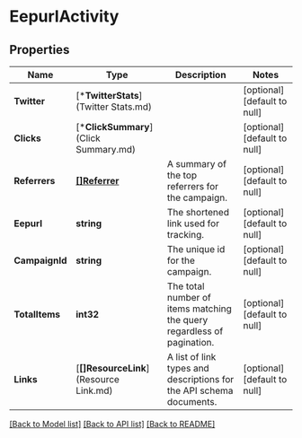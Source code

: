 # EepurlActivity

## Properties
Name | Type | Description | Notes
------------ | ------------- | ------------- | -------------
**Twitter** | [***TwitterStats**](Twitter Stats.md) |  | [optional] [default to null]
**Clicks** | [***ClickSummary**](Click Summary.md) |  | [optional] [default to null]
**Referrers** | [**[]Referrer**](Referrer.md) | A summary of the top referrers for the campaign. | [optional] [default to null]
**Eepurl** | **string** | The shortened link used for tracking. | [optional] [default to null]
**CampaignId** | **string** | The unique id for the campaign. | [optional] [default to null]
**TotalItems** | **int32** | The total number of items matching the query regardless of pagination. | [optional] [default to null]
**Links** | [**[]ResourceLink**](Resource Link.md) | A list of link types and descriptions for the API schema documents. | [optional] [default to null]

[[Back to Model list]](../README.md#documentation-for-models) [[Back to API list]](../README.md#documentation-for-api-endpoints) [[Back to README]](../README.md)


